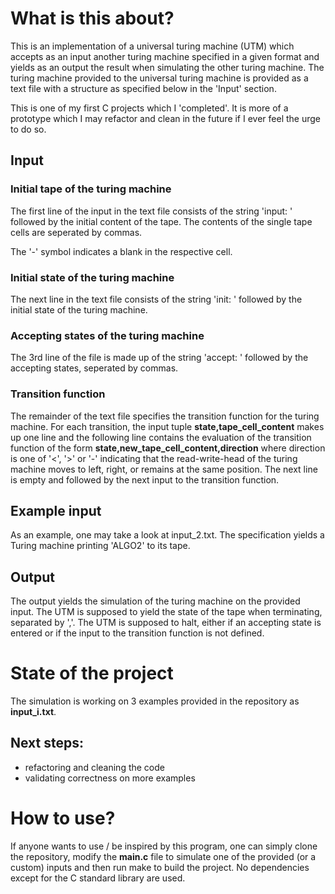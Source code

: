 
# What is this about? 
This is an implementation of a universal turing machine (UTM) which accepts as an input another turing machine specified in a given format and yields as an output the result when simulating the other turing machine.
The turing machine provided to the universal turing machine is provided as a text file with a structure as specified below in the 'Input' section.

This is one of my first C projects which I 'completed'. It is more of a prototype which I may refactor and clean in the future if I ever feel the urge to do so.


## Input
### Initial tape of the turing machine
The first line of the input in the text file consists of the string 'input: ' followed by the initial content of the tape. The contents of the single tape cells are seperated by commas. 

The '-' symbol indicates a blank in the respective cell.
### Initial state of the turing machine
The next line in the text file consists of the string 'init: ' followed by the initial state of the turing machine.


### Accepting states of the turing machine
The 3rd line of the file is made up of the string 'accept: ' followed by the accepting states, seperated by commas.

### Transition function
The remainder of the text file specifies the transition function for the turing machine. For each transition, the input tuple __state,tape_cell_content__ makes up one line and the following line contains the evaluation of the transition function of the form __state,new_tape_cell_content,direction__ where direction is one of '<', '>' or '-' indicating that the read-write-head of the turing machine moves to left, right, or remains at the same position.
The next line is empty and followed by the next input to the transition function.


## Example input
As an example, one may take a look at input_2.txt.
The specification yields a Turing machine printing 'ALGO2' to its tape.

## Output
The output yields the simulation of the turing machine on the provided input. The UTM is supposed to yield the state of the tape when terminating, separated by ','. 
The UTM is supposed to halt, either if an accepting state is entered or if the input to the transition function is not defined.


# State of the project
The simulation is working on 3 examples provided in the repository as __input_i.txt__.

## Next steps: 
- refactoring and cleaning the code
- validating correctness on more examples


# How to use?
If anyone wants to use / be inspired by this program, one can simply clone the repository, modify the __main.c__ file to simulate one of the provided (or a custom) inputs and then run make to build the project.
No dependencies except for the C standard library are used.
